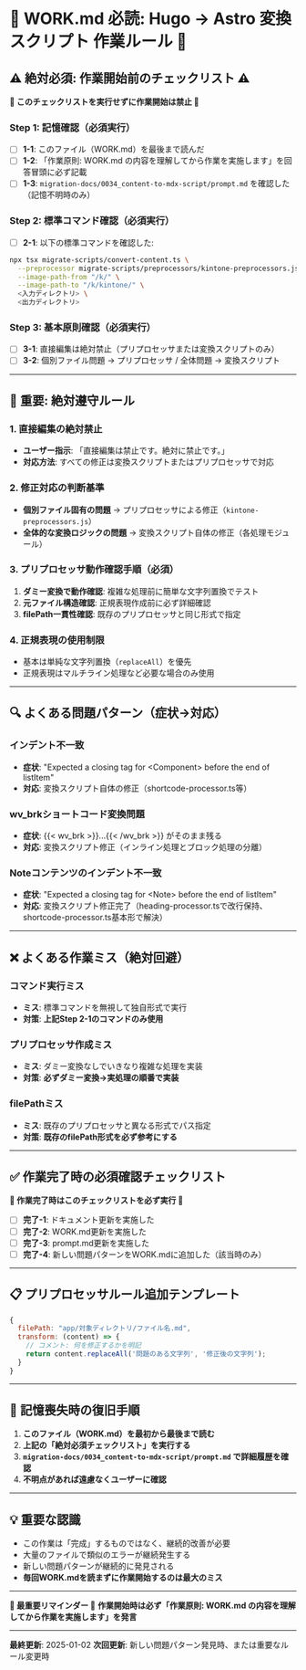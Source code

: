 # 🔴 WORK.md 必読: Hugo → Astro 変換スクリプト 作業ルール 🔴

## ⚠️ 絶対必須: 作業開始前のチェックリスト ⚠️

**🚨 このチェックリストを実行せずに作業開始は禁止 🚨**

### Step 1: 記憶確認（必須実行）
- [ ] **1-1**: このファイル（WORK.md）を最後まで読んだ
- [ ] **1-2**: 「作業原則: WORK.md の内容を理解してから作業を実施します」を回答冒頭に必ず記載
- [ ] **1-3**: `migration-docs/0034_content-to-mdx-script/prompt.md` を確認した（記憶不明時のみ）

### Step 2: 標準コマンド確認（必須実行）
- [ ] **2-1**: 以下の標準コマンドを確認した:
```bash
npx tsx migrate-scripts/convert-content.ts \
  --preprocessor migrate-scripts/preprocessors/kintone-preprocessors.js \
  --image-path-from "/k/" \
  --image-path-to "/k/kintone/" \
  <入力ディレクトリ> \
  <出力ディレクトリ>
```

### Step 3: 基本原則確認（必須実行）
- [ ] **3-1**: 直接編集は絶対禁止（プリプロセッサまたは変換スクリプトのみ）
- [ ] **3-2**: 個別ファイル問題 → プリプロセッサ / 全体問題 → 変換スクリプト

---

## 🔴 重要: 絶対遵守ルール

### 1. 直接編集の絶対禁止
- **ユーザー指示**: 「直接編集は禁止です。絶対に禁止です。」
- **対応方法**: すべての修正は変換スクリプトまたはプリプロセッサで対応

### 2. 修正対応の判断基準
- **個別ファイル固有の問題** → プリプロセッサによる修正（`kintone-preprocessors.js`）
- **全体的な変換ロジックの問題** → 変換スクリプト自体の修正（各処理モジュール）

### 3. プリプロセッサ動作確認手順（必須）
1. **ダミー変換で動作確認**: 複雑な処理前に簡単な文字列置換でテスト
2. **元ファイル構造確認**: 正規表現作成前に必ず詳細確認
3. **filePath一貫性確認**: 既存のプリプロセッサと同じ形式で指定

### 4. 正規表現の使用制限
- 基本は単純な文字列置換（`replaceAll`）を優先
- 正規表現はマルチライン処理など必要な場合のみ使用

---

## 🔍 よくある問題パターン（症状→対応）

### インデント不一致
- **症状**: "Expected a closing tag for \<Component\> before the end of listItem"
- **対応**: 変換スクリプト自体の修正（shortcode-processor.ts等）

### wv_brkショートコード変換問題
- **症状**: {{< wv_brk >}}...{{< /wv_brk >}} がそのまま残る
- **対応**: 変換スクリプト修正（インライン処理とブロック処理の分離）

### Noteコンテンツのインデント不一致
- **症状**: "Expected a closing tag for \<Note\> before the end of listItem"
- **対応**: 変換スクリプト修正完了（heading-processor.tsで改行保持、shortcode-processor.ts基本形で解決）

---

## ❌ よくある作業ミス（絶対回避）

### コマンド実行ミス
- **ミス**: 標準コマンドを無視して独自形式で実行
- **対策**: **上記Step 2-1のコマンドのみ使用**

### プリプロセッサ作成ミス
- **ミス**: ダミー変換なしでいきなり複雑な処理を実装
- **対策**: **必ずダミー変換→実処理の順番で実装**

### filePathミス
- **ミス**: 既存のプリプロセッサと異なる形式でパス指定
- **対策**: **既存のfilePath形式を必ず参考にする**

---

## ✅ 作業完了時の必須確認チェックリスト

**🚨 作業完了時はこのチェックリストを必ず実行 🚨**

- [ ] **完了-1**: ドキュメント更新を実施した
- [ ] **完了-2**: WORK.md更新を実施した  
- [ ] **完了-3**: prompt.md更新を実施した
- [ ] **完了-4**: 新しい問題パターンをWORK.mdに追加した（該当時のみ）

---

## 📋 プリプロセッサルール追加テンプレート

```javascript
{
  filePath: "app/対象ディレクトリ/ファイル名.md",
  transform: (content) => {
    // コメント: 何を修正するかを明記
    return content.replaceAll('問題のある文字列', '修正後の文字列');
  }
}
```

---

## 🔄 記憶喪失時の復旧手順

1. **このファイル（WORK.md）を最初から最後まで読む**
2. **上記の「絶対必須チェックリスト」を実行する**
3. **`migration-docs/0034_content-to-mdx-script/prompt.md` で詳細履歴を確認**
4. **不明点があれば遠慮なくユーザーに確認**

---

## 💡 重要な認識

- この作業は「完成」するものではなく、継続的改善が必要
- 大量のファイルで類似のエラーが継続発生する
- 新しい問題パターンが継続的に発見される
- **毎回WORK.mdを読まずに作業開始するのは最大のミス**

---

**🔴 最重要リマインダー 🔴**
**作業開始時は必ず「作業原則: WORK.md の内容を理解してから作業を実施します」を発言**

---

**最終更新**: 2025-01-02
**次回更新**: 新しい問題パターン発見時、または重要なルール変更時